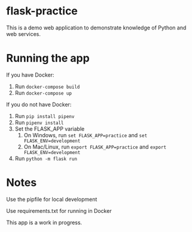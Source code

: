 # flask-practice

This is a demo web application to demonstrate knowledge of Python and web services.

# Running the app

If you have Docker:
1. Run ```docker-compose build```
1. Run ```docker-compose up```

If you do not have Docker:
1. Run ```pip install pipenv```
1. Run ```pipenv install```
1. Set the FLASK_APP variable
    1. On Windows, run ```set FLASK_APP=practice``` and ```set FLASK_ENV=development```
    1. On Mac/Linux, run ```export FLASK_APP=practice``` and ```export FLASK_ENV=development```
1. Run ```python -m flask run```

# Notes

Use the pipfile for local development

Use requirements.txt for running in Docker

This app is a work in progress.